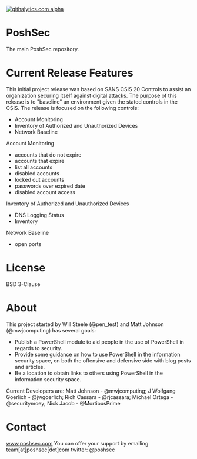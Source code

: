 [![githalytics.com alpha](https://cruel-carlota.pagodabox.com/3ce8aa5cd211bee82936a07bcc789547 "githalytics.com")](http://githalytics.com/github.com/PoshSec)

PoshSec
=======
The main PoshSec repository.


Current Release Features
========
This initial project release was based on SANS CSIS 20 Controls to assist an organization securing itself against digital attacks. The purpose of this release is to "baseline" an environment given the stated controls in the CSIS.  The release is focused on the following controls:

- Account Monitoring
- Inventory of Authorized and Unauthorized Devices
- Network Baseline


Account Monitoring
- accounts that do not expire
- accounts that expire
- list all accounts
- disabled accounts
- locked out accounts
- passwords over expired date
- disabled account access


Inventory of Authorized and Unauthorized Devices
- DNS Logging Status
- Inventory


Network Baseline
- open ports

License
========
BSD 3-Clause

About
========
This project started by Will Steele (@pen_test) and Matt Johnson (@mwjcomputing) has several goals:

- Publish a PowerShell module to aid people in the use of PowerShell in regards to security.
- Provide some guidance on how to use PowerShell in the information security space, on both the offensive and defensive side with blog posts and articles.
- Be a location to obtain links to others using PowerShell in the information security space.

Current Developers are:
Matt Johnson - @mwjcomputing; J Wolfgang Goerlich - @jwgoerlich; Rich Cassara - @rjcassara; Michael Ortega - @securitymoey; Nick Jacob - @MortiousPrime 

Contact
==========
www.poshsec.com
You can offer your support by emailing team[at]poshsec[dot]com
twitter: @poshsec